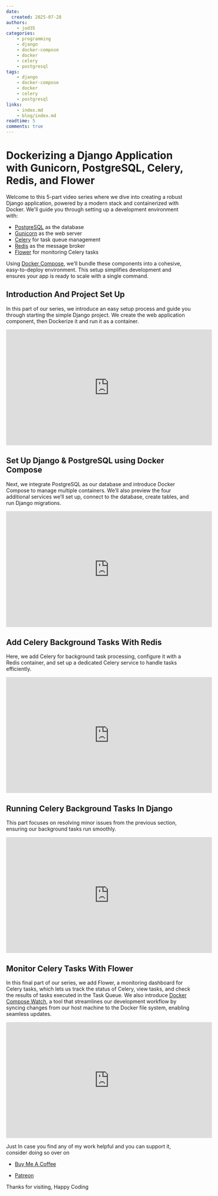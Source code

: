 ```yaml
---
date:
  created: 2025-07-28
authors:
    - jod35
categories:
    - programming
    - django
    - docker-compose
    - docker
    - celery
    - postgresql
tags:
    - django
    - docker-compose
    - docker
    - celery
    - postgresql
links:
    - index.md
    - blog/index.md
readtime: 5
comments: true
---
```


# Dockerizing a Django Application with Gunicorn, PostgreSQL, Celery, Redis, and Flower


Welcome to this 5-part video series where we dive into creating a robust Django application, powered by a modern stack and containerized with Docker. We'll guide you through setting up a development environment with:

<!-- more -->

- [PostgreSQL](https://www.postgresql.org/) as the database
- [Gunicorn](https://gunicorn.org/) as the web server
- [Celery](https://docs.celeryproject.org/) for task queue management
- [Redis](https://redis.io/) as the message broker
- [Flower](https://flower.readthedocs.io/) for monitoring Celery tasks

Using [Docker Compose](https://docs.docker.com/compose/), we’ll bundle these components into a cohesive, easy-to-deploy environment. This setup simplifies development and ensures your app is ready to scale with a single command.

## Introduction And Project Set Up
In this part of our series, we introduce an easy setup process and guide you through starting the simple Django project. We create the web application component, then Dockerize it and run it as a container.

<iframe width="560" height="315" src="https://www.youtube.com/embed/vhUTpH2K7Gg?si=tMeHqYq4L28d7Bvr" title="YouTube video player" frameborder="0" allow="accelerometer; autoplay; clipboard-write; encrypted-media; gyroscope; picture-in-picture; web-share" referrerpolicy="strict-origin-when-cross-origin" allowfullscreen></iframe>

## Set Up Django & PostgreSQL using Docker Compose
Next, we integrate PostgreSQL as our database and introduce Docker Compose to manage multiple containers. We’ll also preview the four additional services we’ll set up, connect to the database, create tables, and run Django migrations.

<iframe width="560" height="315" src="https://www.youtube.com/embed/oJN33PuIn6s?si=TeGCa_XMySggbQEb" title="YouTube video player" frameborder="0" allow="accelerometer; autoplay; clipboard-write; encrypted-media; gyroscope; picture-in-picture; web-share" referrerpolicy="strict-origin-when-cross-origin" allowfullscreen></iframe>

## Add Celery Background Tasks With Redis
Here, we add Celery for background task processing, configure it with a Redis container, and set up a dedicated Celery service to handle tasks efficiently.

<iframe width="560" height="315" src="https://www.youtube.com/embed/ymdTuVnecY4?si=YT6ngBD1T3jT0plB" title="YouTube video player" frameborder="0" allow="accelerometer; autoplay; clipboard-write; encrypted-media; gyroscope; picture-in-picture; web-share" referrerpolicy="strict-origin-when-cross-origin" allowfullscreen></iframe>


## Running Celery Background Tasks In Django
This part focuses on resolving minor issues from the previous section, ensuring our background tasks run smoothly.

<iframe width="560" height="315" src="https://www.youtube.com/embed/ymdTuVnecY4?si=gwLbkvhVPvs0r6Ek" title="YouTube video player" frameborder="0" allow="accelerometer; autoplay; clipboard-write; encrypted-media; gyroscope; picture-in-picture; web-share" referrerpolicy="strict-origin-when-cross-origin" allowfullscreen></iframe>


## Monitor Celery Tasks With Flower
In this final part of our series, we add Flower, a monitoring dashboard for Celery tasks, which lets us track the status of Celery, view tasks, and check the results of tasks executed in the Task Queue. We also introduce [Docker Compose Watch](https://docs.docker.com/compose/how-tos/file-watch/), a tool that streamlines our development workflow by syncing changes from our host machine to the Docker file system, enabling seamless updates.

<iframe width="560" height="315" src="https://www.youtube.com/embed/5oznWhK3pGs?si=675cozQV8nojQhIx" title="YouTube video player" frameborder="0" allow="accelerometer; autoplay; clipboard-write; encrypted-media; gyroscope; picture-in-picture; web-share" referrerpolicy="strict-origin-when-cross-origin" allowfullscreen></iframe>

Just In case you find any of my work helpful and you can support it, consider doing so over on 

- [Buy Me A Coffee](https://buymeacoffee.com/jod35)

- [Patreon](https://patreon.com/jod35)


Thanks for visiting, Happy Coding

